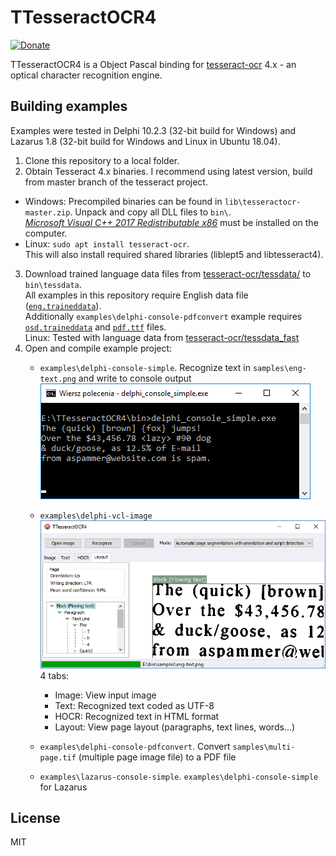 # TTesseractOCR4
[![Donate](https://www.paypalobjects.com/en_US/i/btn/btn_donateCC_LG.gif)](https://www.paypal.com/cgi-bin/webscr?cmd=_s-xclick&hosted_button_id=SSCM9JJLXA8UC)

TTesseractOCR4 is a Object Pascal binding for [tesseract-ocr](https://github.com/tesseract-ocr/tesseract) 4.x - an optical character recognition engine.

## Building examples
Examples were tested in Delphi 10.2.3 (32-bit build for Windows) and Lazarus 1.8 (32-bit build for Windows and Linux in Ubuntu 18.04).

1. Clone this repository to a local folder.
2. Obtain Tesseract 4.x binaries. I recommend using latest version, build from master branch of the tesseract project. 
  - Windows: Precompiled binaries can be found in `lib\tesseractocr-master.zip`. Unpack and copy all DLL files to `bin\`.  
  [*Microsoft Visual C++ 2017 Redistributable x86*](https://go.microsoft.com/fwlink/?LinkId=746571) must be installed on the computer.  
  - Linux: `sudo apt install tesseract-ocr`.  
  This will also install required shared libraries (liblept5 and libtesseract4).
3. Download trained language data files from [tesseract-ocr/tessdata/](https://github.com/tesseract-ocr/tessdata/) to `bin\tessdata`.  
All examples in this repository require English data file ([`eng.traineddata`](https://github.com/tesseract-ocr/tessdata/blob/master/eng.traineddata)).  
Additionally `examples\delphi-console-pdfconvert` example requires [`osd.traineddata`](https://github.com/tesseract-ocr/tessdata/blob/master/osd.traineddata) and [`pdf.ttf`](https://github.com/tesseract-ocr/tesseract/blob/master/tessdata/pdf.ttf) files.  
Linux: Tested with language data from [tesseract-ocr/tessdata_fast](https://github.com/tesseract-ocr/tessdata_fast)
4. Open and compile example project: 
   - `examples\delphi-console-simple`. Recognize text in `samples\eng-text.png` and write to console output
   ![delphi-console-simple](examples/delphi-console-simple/delphi-console-simple.png)
   
   - `examples\delphi-vcl-image`  
   ![delphi-vcl-image](examples/delphi-vcl-image/delphi-vcl-image.gif)  
   4 tabs: 
      - Image: View input image
      - Text: Recognized text coded as UTF-8
      - HOCR: Recognized text in HTML format
      - Layout: View page layout (paragraphs, text lines, words...) 
    
   - `examples\delphi-console-pdfconvert`. Convert `samples\multi-page.tif` (multiple page image file) to a PDF file
   - `examples\lazarus-console-simple`. `examples\delphi-console-simple` for Lazarus 

## License
MIT
